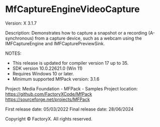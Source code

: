 # MfCaptureEngineVideoCapture

Version: X 3.1.7

Description:
  Demonstrates how to capture a snapshot or a recording (A-synchronous) from a capture device, such as a webcam using the IMFCaptureEngine and IMFCapturePreviewSink.

NOTES: 
 - This release is updated for compiler version 17 up to 35.
 - SDK version 10.0.22621.0 (Win 11)
 - Requires Windows 10 or later.
 - Minimum supported MfPack version: 3.1.6

Project: Media Foundation - MFPack - Samples
Project location: https://github.com/FactoryXCode/MfPack
                  https://sourceforge.net/projects/MFPack

First release date: 05/03/2022
Final release date: 28/06/2024

Copyright © FactoryX. All rights reserved.




